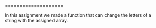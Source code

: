 ====================

In this assignment we made a function that can change the letters of a string with the assigned array. 